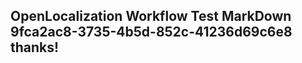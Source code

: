 <properties
ms.topic="hero-topic"
ms.test1="hero-topic"
ms.test2="test"/>

## OpenLocalization Workflow Test MarkDown 9fca2ac8-3735-4b5d-852c-41236d69c6e8 thanks!
